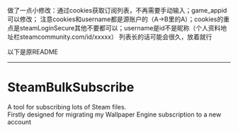 做了一点小修改：通过cookies获取订阅列表，不再需要手动输入；game_appid可以修改；
注意cookies和username都是源账户的（A->B里的A）；cookies的重点是steamLoginSecure其他不要都可以；username是id不是昵称（个人资料地址栏steamcommunity.com/id/xxxxx）
列表长的话可能会很久，放着就行

以下是原README

---

# SteamBulkSubscribe

A tool for subscribing lots of Steam files.  
Firstly designed for migrating my Wallpaper Engine subscription to a new account